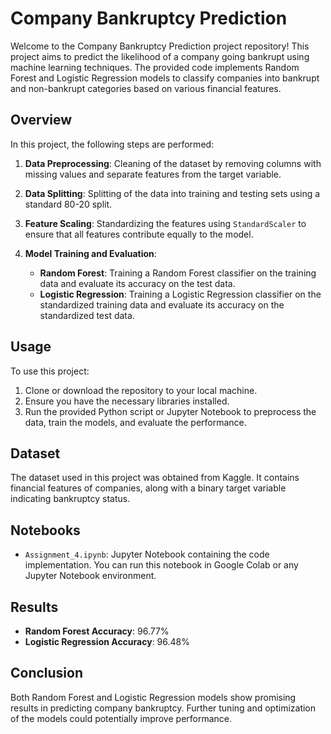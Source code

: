 # Company Bankruptcy Prediction

Welcome to the Company Bankruptcy Prediction project repository! This project aims to predict the likelihood of a company going bankrupt using machine learning techniques. The provided code implements Random Forest and Logistic Regression models to classify companies into bankrupt and non-bankrupt categories based on various financial features.

## Overview

In this project, the following steps are performed:

1. **Data Preprocessing**: Cleaning of the dataset by removing columns with missing values and separate features from the target variable.

2. **Data Splitting**: Splitting of the data into training and testing sets using a standard 80-20 split.

3. **Feature Scaling**: Standardizing the features using `StandardScaler` to ensure that all features contribute equally to the model.

4. **Model Training and Evaluation**:
   - **Random Forest**: Training a Random Forest classifier on the training data and evaluate its accuracy on the test data.
   - **Logistic Regression**: Training a Logistic Regression classifier on the standardized training data and evaluate its accuracy on the standardized test data.

## Usage

To use this project:

1. Clone or download the repository to your local machine.
2. Ensure you have the necessary libraries installed.
3. Run the provided Python script or Jupyter Notebook to preprocess the data, train the models, and evaluate the performance.

## Dataset

The dataset used in this project was obtained from Kaggle. It contains financial features of companies, along with a binary target variable indicating bankruptcy status.


## Notebooks

- `Assignment_4.ipynb`: Jupyter Notebook containing the code implementation. You can run this notebook in Google Colab or any Jupyter Notebook environment.

## Results

- **Random Forest Accuracy**: 96.77%
- **Logistic Regression Accuracy**: 96.48%

## Conclusion

Both Random Forest and Logistic Regression models show promising results in predicting company bankruptcy. Further tuning and optimization of the models could potentially improve performance.
